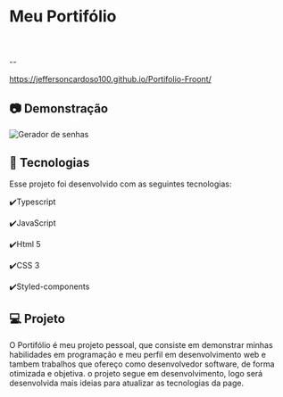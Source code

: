# Meu Portifólio <h1 align = "center">
</h1>
<br> --

https://jeffersoncardoso100.github.io/Portifolio-Froont/

## :camera: Demonstração

  ![Gerador de senhas](https://github.com/jeffersoncardoso100/Portif-lio-Front/blob/main/portifoo.gif)


## :rocket: Tecnologias

Esse projeto foi desenvolvido com as seguintes tecnologias:

✔️Typescript

✔️JavaScript

✔️Html 5

✔️CSS 3

✔️Styled-components





## 💻 Projeto

O Portifólio é meu projeto pessoal, que consiste em demonstrar minhas habilidades em programação e meu perfil em desenvolvimento web e tambem trabalhos que ofereço como desenvolvedor software, de forma otimizada e objetiva.
o projeto segue em desenvolvimento, logo será desenvolvida mais ideias para atualizar as tecnologias da page.
